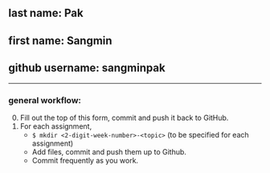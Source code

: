 ## last name: Pak
## first name: Sangmin
## github username: sangminpak
---------------------
### general workflow:
0. Fill out the top of this form, commit and push it back to GitHub.
1. For each assignment,
   * `$ mkdir <2-digit-week-number>-<topic>` (to be specified for each assignment)
   * Add files, commit and push them up to Github.
   * Commit frequently as you work.

